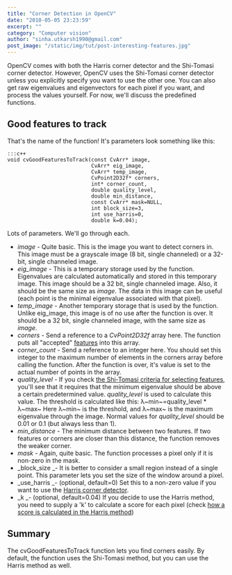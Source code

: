```yaml
---
title: "Corner Detection in OpenCV"
date: "2010-05-05 23:23:59"
excerpt: ""
category: "Computer vision"
author: "sinha.utkarsh1990@gmail.com"
post_image: "/static/img/tut/post-interesting-features.jpg"
---
```


OpenCV comes with both the Harris corner detector and the Shi-Tomasi corner detector. However, OpenCV uses the Shi-Tomasi corner detector unless you explicitly specify you want to use the other one. You can also get raw eigenvalues and eigenvectors for each pixel if you want, and process the values yourself. For now, we'll discuss the predefined functions. 

## Good features to track

That's the name of the function! It's parameters look something like this: 
    
    :::c++
    void cvGoodFeaturesToTrack(const CvArr* image,
                               CvArr* eig_image,
                               CvArr* temp_image,
                               CvPoint2D32f* corners,
                               int* corner_count,
                               double quality_level,
                               double min_distance,
                               const CvArr* mask=NULL,
                               int block_size=3,
                               int use_harris=0,
                               double k=0.04);
    

Lots of parameters. We'll go through each. 

  * _image_ \- Quite basic. This is the image you want to detect corners in. This image must be a grayscale image (8 bit, single channeled) or a 32-bit, single channeled image.
  * _eig_image_ \- This is a temporary storage used by the function. Eigenvalues are calculated automatically and stored in this temporary image. This image should be a 32 bit, single channeled image. Also, it should be the same size as _image_. The data in this image can be useful (each point is the minimal eigenvalue associated with that pixel).
  * _temp_image_ \- Another temporary storage that is used by the function. Unlike eig_image, this image is of no use after the function is over. It should be a 32 bit, single channeled image, with the same size as _image_.
  * _corners_ \- Send a reference to a _CvPoint2D32f_ array here. The function puts all "accepted" [features](/tutorials/features-what-are-they/) into this array.
  * _corner_count_ \- Send a reference to an integer here. You should set this integer to the maximum number of elements in the corners array before calling the function. After the function is over, it's value is set to the actual number of points in the array.
  * _quality_level_ \- If you check [the Shi-Tomasi criteria for selecting features](/tutorials/the-shi-tomasi-corner-detector/), you'll see that it requires that the minimum eigenvalue should be above a certain predetermined value. _quality_level_ is used to calculate this value. The threshold is calculated like this: λ~min~=quality_level * λ~max~ Here λ~min~ is the threshold, and λ~max~ is the maximum eigenvalue through the image. Normal values for _quality_level_ should be 0.01 or 0.1 (but always less than 1).
  * _min_distance_ \- The minimum distance between two features. If two features or corners are closer than this distance, the function removes the weaker corner.
  * _mask_ \- Again, quite basic. The function processes a pixel only if it is non-zero in the mask.
  * _block_size _\- It is better to consider a small region instead of a single point. This parameter lets you set the size of the window around a pixel.
  * _use_harris _\- (optional, default=0) Set this to a non-zero value if you want to use the [Harris corner detector](/tutorials/harris-corner-detector/).
  * _k _\- (optional, default=0.04) If you decide to use the Harris method, you need to supply a 'k' to calculate a score for each pixel (check [how a score is calculated in the Harris method](/tutorials/interesting-windows-in-the-harris-corner-detector/))

## Summary

The cvGoodFeaturesToTrack function lets you find corners easily. By default, the function uses the Shi-Tomasi method, but you can use the Harris method as well.

